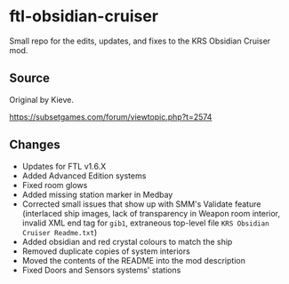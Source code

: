 # ftl-obsidian-cruiser
Small repo for the edits, updates, and fixes to the KRS Obsidian Cruiser mod.

## Source
Original by Kieve.

https://subsetgames.com/forum/viewtopic.php?t=2574

## Changes
- Updates for FTL v1.6.X
- Added Advanced Edition systems
- Fixed room glows
- Added missing station marker in Medbay
- Corrected small issues that show up with SMM's Validate feature (interlaced ship images, lack of transparency in Weapon room interior, invalid XML end tag for `gib1`, extraneous top-level file `KRS Obsidian Cruiser Readme.txt`)
- Added obsidian and red crystal colours to match the ship
- Removed duplicate copies of system interiors
- Moved the contents of the README into the mod description
- Fixed Doors and Sensors systems' stations
